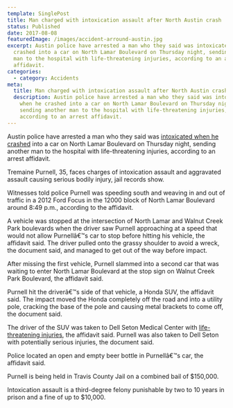 ```yaml
---
template: SinglePost
title: Man charged with intoxication assault after North Austin crash
status: Published
date: 2017-08-08
featuredImage: /images/accident-arround-austin.jpg
excerpt: Austin police have arrested a man who they said was intoxicated when he
  crashed into a car on North Lamar Boulevard on Thursday night, sending another
  man to the hospital with life-threatening injuries, according to an arrest
  affidavit.
categories:
  - category: Accidents
meta:
  title: Man charged with intoxication assault after North Austin crash
  description: Austin police have arrested a man who they said was intoxicated
    when he crashed into a car on North Lamar Boulevard on Thursday night,
    sending another man to the hospital with life-threatening injuries,
    according to an arrest affidavit.
---
```

<!--StartFragment-->

Austin police have arrested a man who they said was [intoxicated when he crashed](/practice-areas/drunk-driving-accident-lawyer/) into a car on North Lamar Boulevard on Thursday night, sending another man to the hospital with life-threatening injuries, according to an arrest affidavit.

Tremaine Purnell, 35, faces charges of intoxication assault and aggravated assault causing serious bodily injury, jail records show.

Witnesses told police Purnell was speeding south and weaving in and out of traffic in a 2012 Ford Focus in the 12000 block of North Lamar Boulevard around 8:49 p.m., according to the affidavit.

A vehicle was stopped at the intersection of North Lamar and Walnut Creek Park boulevards when the driver saw Purnell approaching at a speed that would not allow Purnellâ€™s car to stop before hitting his vehicle, the affidavit said. The driver pulled onto the grassy shoulder to avoid a wreck, the document said, and managed to get out of the way before impact.

After missing the first vehicle, Purnell slammed into a second car that was waiting to enter North Lamar Boulevard at the stop sign on Walnut Creek Park Boulevard, the affidavit said.

Purnell hit the driverâ€™s side of that vehicle, a Honda SUV, the affidavit said. The impact moved the Honda completely off the road and into a utility pole, cracking the base of the pole and causing metal brackets to come off, the document said.

The driver of the SUV was taken to Dell Seton Medical Center with [life-threatening injuries](/practice-areas/serious-personal-injury/), the affidavit said. Purnell was also taken to Dell Seton with potentially serious injuries, the document said.

Police located an open and empty beer bottle in Purnellâ€™s car, the affidavit said.

Purnell is being held in Travis County Jail on a combined bail of $150,000.

Intoxication assault is a third-degree felony punishable by two to 10 years in prison and a fine of up to $10,000.

<!--EndFragment-->